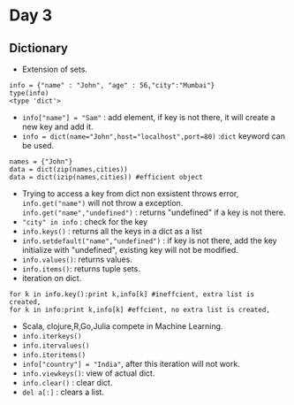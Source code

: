 # Day 3 #
## Dictionary ##
* Extension of sets.
````
info = {"name" : "John", "age" : 56,"city":"Mumbai"}
type(info)
<type 'dict'>
````
* `info["name"] = "Sam"` : add element, if key is not there, it will create a new key and add it.
* `info = dict(name="John",host="localhost",port=80)` :`dict` keyword can be used.  
````
names = {"John"}
data = dict(zip(names,cities))
data = dict(izip(names,cities)) #efficient object
````
* Trying to access a key from dict non exsistent throws error, `info.get("name")` will not throw a exception. `info.get("name","undefined")` : returns "undefined" if a key is not there.
* `"city" in info` : check for the key
* `info.keys()` : returns all the keys in a dict as a list
* `info.setdefault("name","undefined")` : if key is not there, add the key initialize with "undefined", existing key will not be modified.
* `info.values()`: returns values.
* `info.items()`: returns tuple sets.
* iteration on dict.
````
for k in info.key():print k,info[k] #ineffcient, extra list is created,
for k in info:print k,info[k] #effcient, no extra list is created,
````
* Scala, clojure,R,Go,Julia compete in Machine Learning.
* `info.iterkeys()`
* `info.itervalues()`
* `info.iteritems()`
* `info["country"] = "India"`, after this iteration will not work.
* `info.viewkeys()`: view of actual dict.
* `info.clear()` : clear dict.
* `del a[:]` : clears a list.


